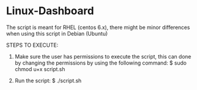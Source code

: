 # Linux-Dashboard

The script is meant for RHEL (centos 6.x), there might be minor differences when using this script in Debian (Ubuntu)

STEPS TO EXECUTE:

1) Make sure the user has permissions to execute the script, this can done by changing the permissions by using the following command:
  $ sudo chmod u+x script.sh
  
2) Run the script:
   $ ./script.sh
